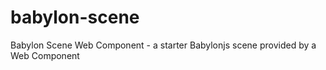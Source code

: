 # babylon-scene
Babylon Scene Web Component - a starter Babylonjs scene provided by a Web Component
